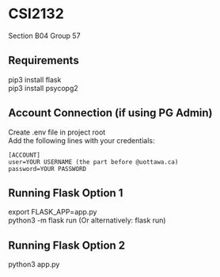 # CSI2132

Section B04 Group 57 <br>


## Requirements

pip3 install flask <br>
pip3 install psycopg2

## Account Connection (if using PG Admin)

Create .env file in project root <br>
Add the following lines with your credentials: <br>

```
[ACCOUNT] 
user=YOUR USERNAME (the part before @uottawa.ca)
password=YOUR PASSWORD
```

## Running Flask Option 1

export FLASK_APP=app.py <br>
python3 -m flask run         (Or alternatively: flask run)

## Running Flask Option 2

python3 app.py
